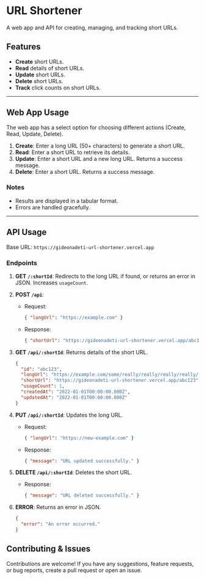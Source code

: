 # URL Shortener

A web app and API for creating, managing, and tracking short URLs.

## Features

- **Create** short URLs.
- **Read** details of short URLs.
- **Update** short URLs.
- **Delete** short URLs.
- **Track** click counts on short URLs.

---

## Web App Usage

The web app has a select option for choosing different actions (Create, Read, Update, Delete).

1. **Create**: Enter a long URL (50+ characters) to generate a short URL.
2. **Read**: Enter a short URL to retrieve its details.
3. **Update**: Enter a short URL and a new long URL. Returns a success message.
4. **Delete**: Enter a short URL. Returns a success message.

### Notes

- Results are displayed in a tabular format.
- Errors are handled gracefully.

---

## API Usage

Base URL: `https://gideonadeti-url-shortener.vercel.app`

### Endpoints

1. **GET `/:shortId`**: Redirects to the long URL if found, or returns an error in JSON. Increases `usageCount`.

2. **POST `/api`**:
   - Request:

     ```json
     { "longUrl": "https://example.com" }
     ```

   - Response:

     ```json
     { "shortUrl": "https://gideonadeti-url-shortener.vercel.app/abc123" }
     ```

3. **GET `/api/:shortId`**: Returns details of the short URL.

   ```json
   {
     "id": "abc123",
     "longUrl": "https://example.com/some/really/really/really/really/long/url",
     "shortUrl": "https://gideonadeti-url-shortener.vercel.app/abc123",
     "usageCount": 1,
     "createdAt": "2022-01-01T00:00:00.000Z",
     "updatedAt": "2022-01-01T00:00:00.000Z"
   }
   ```

4. **PUT `/api/:shortId`**: Updates the long URL.
   - Request:

     ```json
     { "longUrl": "https://new-example.com" }
     ```

   - Response:

     ```json
     { "message": "URL updated successfully." }
     ```

5. **DELETE `/api/:shortId`**: Deletes the short URL.
   - Response:

     ```json
     { "message": "URL deleted successfully." }
     ```

6. **ERROR**: Returns an error in JSON.

   ```json
   {
     "error": "An error occurred."
   }
   ```

## Contributing & Issues

Contributions are welcome! If you have any suggestions, feature requests, or bug reports, create a pull request or open an issue.
